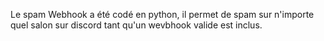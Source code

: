 Le spam Webhook a été codé en python, il permet de spam sur n'importe quel salon sur discord tant qu'un wevbhook valide est inclus.
